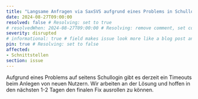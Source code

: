 ```yaml
---
title: "Langsame Anfragen via SaxSVS aufgrund eines Problems in Schullogin:"
date: 2024-08-27T09:00:00
resolved: false # Resolving: set to true
# resolvedWhen: 2024-08-27T09:00:00 # Resolving: remove comment, set correct end datetime
severity: disrupted
# informational: true # field makes issue look more like a blog post and removes any references to downtime length
pin: true # Resolving: set to false
affected:
- Schnittstellen
section: issue
---
```


Aufgrund eines Problems auf seitens Schullogin gibt es derzeit ein Timeouts beim Anlegen von neuen Nutzern. Wir arbeiten an der Lösung und hoffen in den nächsten 1-2 Tagen den finalen Fix ausrollen zu können.
